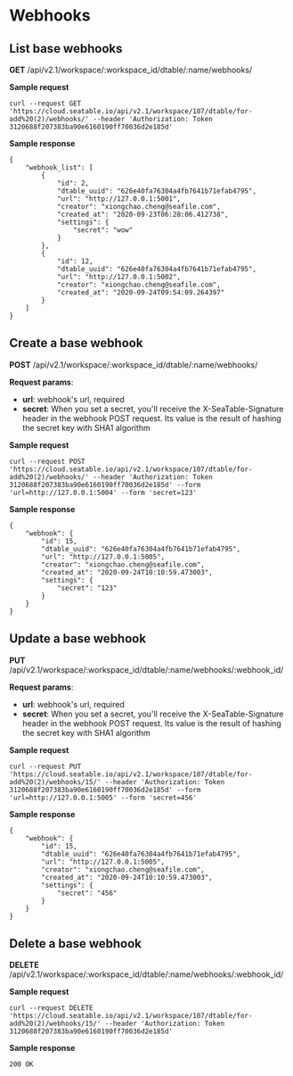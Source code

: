 # Webhooks

## List base webhooks

**GET** /api/v2.1/workspace/:workspace_id/dtable/:name/webhooks/

**Sample request**

```
curl --request GET 'https://cloud.seatable.io/api/v2.1/workspace/107/dtable/for-add%20(2)/webhooks/' --header 'Authorization: Token 3120688f207383ba90e6160190ff70036d2e185d'

```

**Sample response**

```
{
    "webhook_list": [
        {
            "id": 2,
            "dtable_uuid": "626e40fa76304a4fb7641b71efab4795",
            "url": "http://127.0.0.1:5001",
            "creator": "xiongchao.cheng@seafile.com",
            "created_at": "2020-09-23T06:28:06.412738",
            "settings": {
                "secret": "wow"
            }
        },
        {
            "id": 12,
            "dtable_uuid": "626e40fa76304a4fb7641b71efab4795",
            "url": "http://127.0.0.1:5002",
            "creator": "xiongchao.cheng@seafile.com",
            "created_at": "2020-09-24T09:54:09.264397"
        }
    ]
}

```

## Create a base webhook

**POST** /api/v2.1/workspace/:workspace_id/dtable/:name/webhooks/

**Request params**:

* **url**: webhook's url, required
* **secret**: When you set a secret, you'll receive the X-SeaTable-Signature header in the webhook POST request. Its value is the result of hashing the secret key with SHA1 algorithm

**Sample request**

```
curl --request POST 'https://cloud.seatable.io/api/v2.1/workspace/107/dtable/for-add%20(2)/webhooks/' --header 'Authorization: Token 3120688f207383ba90e6160190ff70036d2e185d' --form 'url=http://127.0.0.1:5004' --form 'secret=123'

```

**Sample response**

```
{
    "webhook": {
        "id": 15,
        "dtable_uuid": "626e40fa76304a4fb7641b71efab4795",
        "url": "http://127.0.0.1:5005",
        "creator": "xiongchao.cheng@seafile.com",
        "created_at": "2020-09-24T10:10:59.473003",
        "settings": {
            "secret": "123"
        }
    }
}

```

## Update a base webhook

**PUT** /api/v2.1/workspace/:workspace_id/dtable/:name/webhooks/:webhook_id/

**Request params**:

* **url**: webhook's url, required
* **secret**: When you set a secret, you'll receive the X-SeaTable-Signature header in the webhook POST request. Its value is the result of hashing the secret key with SHA1 algorithm

**Sample request**

```
curl --request PUT 'https://cloud.seatable.io/api/v2.1/workspace/107/dtable/for-add%20(2)/webhooks/15/' --header 'Authorization: Token 3120688f207383ba90e6160190ff70036d2e185d' --form 'url=http://127.0.0.1:5005' --form 'secret=456'

```

**Sample response**

```
{
    "webhook": {
        "id": 15,
        "dtable_uuid": "626e40fa76304a4fb7641b71efab4795",
        "url": "http://127.0.0.1:5005",
        "creator": "xiongchao.cheng@seafile.com",
        "created_at": "2020-09-24T10:10:59.473003",
        "settings": {
            "secret": "456"
        }
    }
}

```

## Delete a base webhook

**DELETE** /api/v2.1/workspace/:workspace_id/dtable/:name/webhooks/:webhook_id/

**Sample request**

```
curl --request DELETE 'https://cloud.seatable.io/api/v2.1/workspace/107/dtable/for-add%20(2)/webhooks/15/' --header 'Authorization: Token 3120688f207383ba90e6160190ff70036d2e185d'

```

**Sample response**

```
200 OK

```


